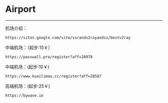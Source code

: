 # Airport

---

机场介绍：

```
https://sites.google.com/site/ssrandv2rayandss/bestv2ray
```

中端机场：（起步:15￥）

```
https://passwall.pro/register?aff=28978
```

中端机场：(起步:10￥)

```
https://www.kuailimao.cc/register?aff=28587
```

高端机场：(起步:25￥)

```
https://bywave.io
```

